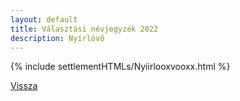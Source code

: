 ```yaml
---
layout: default
title: Választási névjegyzék 2022
description: Nyírlövő
---
```


{% include settlementHTMLs/Nyiirlooxvooxx.html %}

[Vissza](../)